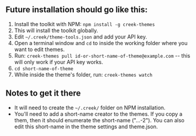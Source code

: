 
## Future installation should go like this:

1. Install the toolkit with NPM: `npm install -g creek-themes`
1. This will install the toolkit globally.
1. Edit `~/.creek/theme-tools.json` and add your API key.
1. Open a terminal window and `cd` to inside the working folder where you want to edit themes.
1. Run: `creek-themes pull id-or-short-name-of-theme@example.com` -- this will only work if your API key works.
1. `cd short-name-of-theme`
1. While inside the theme's folder, run: `creek-themes watch`

## Notes to get it there

- It will need to create the `~/.creek/` folder on NPM installation.
- You'll need to add a short-name creator to the themes. If you copy a them, then it should enumerate the short-name ("...-2"). You can also edit this short-name in the theme settings and theme.json.

